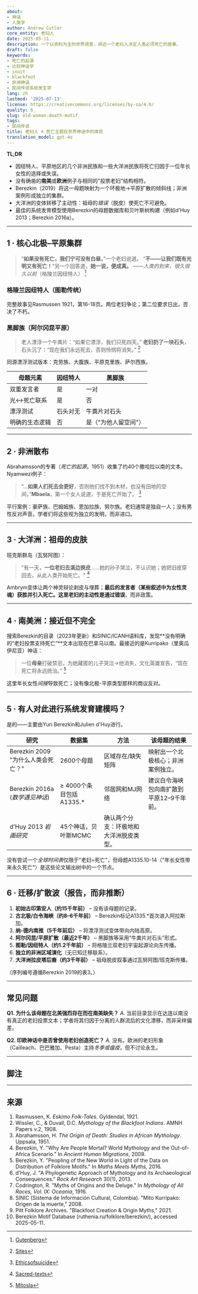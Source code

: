 ```yaml
---
about:
- 神话
- 人类学
author: Andrew Cutler
core_entity: 老妇人
date: 2025-05-11
description: 一个以资料为主的世界调查，讲述一个老妇人决定人类必须死亡的故事。
draft: false
keywords:
- 死亡的起源
- 比较神话学
- inuit
- blackfoot
- 非洲神话
- 民间传说系统发生学
lang: zh
lastmod: '2025-07-13'
license: https://creativecommons.org/licenses/by-sa/4.0/
quality: 6
slug: old-woman-death-motif
tags:
- 民间传说
title: 老妇人 ≘ 死亡主题在世界神话中的体现
translation_model: gpt-4o
---
```


**TL;DR**

- 因纽特人、平原地区的几个非洲民族和一些大洋洲民族将死亡归因于一位年长女性的选择或失误。
- 没有确凿的**南美**或**欧洲**例子与相同的"投票老妇"结构相符。
- Berezkin（2019）将这一母题映射为一个环极地→平原扩散的倾斜线；非洲案例形成独立的集群。
- 大洋洲的变体转移了主动性：祖母的*错误*（脱皮）使死亡不可避免。
- 最佳的系统发育模型使用Berezkin的母题数据库和贝叶斯树构建（例如d'Huy 2013；Berezkin 2016a）。

---

## 1 · 核心北极–平原集群

> “**如果没有死亡，我们宁可没有白昼，**”一个老妇说道。
> “**不——让我们既有光明又有死亡！**”另一个回答道，**她一说，便成真。**
> ——*人类的到来，很久很久以前*（格陵兰因纽特人） [^oai1]

### 格陵兰因纽特人（图勒传统）
完整故事见Rasmussen 1921，第16-18页。两位老妇争论；第二位要求日出，否决了不朽。

### 黑脚族（阿尔冈昆平原）

> 老人漂浮一个牛粪片：“如果它漂浮，我们只死四天。”
> **老妇扔了一块石头**，石头沉了：“现在我们永远死去，否则怜悯将消失。” [^oai2]

同源漂浮测试版本：克劳族、大腹族、平原克里族、萨尔西族。

| 母题元素 | 因纽特人 | 黑脚族 |
|----------|----------|--------|
| 双重发言者 | 是 | 一对 |
| 光↔死亡联系 | 是 | 否 |
| 漂浮测试 | 石头对无 | 牛粪片对石头 |
| 明确的生态逻辑 | 否 | 是（"为他人留空间"） |

---

## 2 · 非洲散布

Abrahamsson的专著（*死亡的起源*，1951）收集了约40个撒哈拉以南的文本。Nyamwezi例子：

> “…**如果人们死去会更好**，否则他们找不到木材，也没有田地的空间，”**Mbaela**，第一个女人说道，于是死亡开始了。 [^oai3]

平行案例：豪萨族、巴姆姆族、恩加拉族、努尔族。老妇通常是独自一人；没有男性反对声音。学者们将这些视为独立的发明，而非进口。

---

## 3 · 大洋洲：祖母的皮肤

班克斯群岛（瓦努阿图）：

> "有一天，**一位老妇去溪边换皮**……她的孙子哭泣，不认识她；她把旧皮穿回去，从此人类开始死亡。" [^oai4]

Ambrym变体让两个神灵辩论剥皮与埋葬；**最后的发言者（某些叙述中为女性灵魂）**获胜并引入死亡。这里老妇的主动性是通过**错误**，而非政策。

---

## 4 · 南美洲：接近但不完全

搜索Berezkin的目录（2023年更新）和SINIC/ICANH语料库，发现**没有明确的“老妇投票支持死亡”**文本出现在巴拿马以南。最接近的是Kurripako（里奥瓜伊尼亚）神话：

> 一位**母亲**打破禁忌，为她藏匿的儿子哭泣→他消失，文化英雄宣告，“现在死亡将永远统治。” [^oai5]

这里年长女性*间接*导致死亡；没有像北极-平原类型那样的商议反对。

---

## 5 · 有人对此进行系统发育建模吗？

是的——主要由Yuri Berezkin和Julien d'Huy进行。

| 研究 | 数据集 | 方法 | 该母题的结果 |
|------|--------|------|--------------|
| Berezkin 2009 "为什么人类会死亡？" | 2600个母题 | 区域存在/缺失矩阵 | 映射出一个北极核心；非洲案例独立。 |
| Berezkin 2016a (*数学遇见神话*) | ≥ 4000个条目包括A1335.* | 邻居网和MJ网络 | 建议白令海峡包向南扩散到平原12–9千年前。 |
| d'Huy 2013 *岩画研究* | 45个神话，贝叶斯MCMC | 确认两个分支：环极地和大洋洲脱皮类型。 |

没有尝试一个*全球时间表*仅限于"老妇=死亡"，但母题A1335.10-14（"年长女性带来永久死亡"）是这些论文输出树中的一个节点。

---

## 6 · 迁移/扩散波（报告，而非推断）

1. **初始古印第安人（约15千年前）** – 没有该母题的记录。
2. **古北极/白令海峡（约8–6千年前）** – Berezkin标记A1335.*首次进入阿拉斯加。
3. **纳-德内南推（5千年前后）** – 将漂浮测试变体带向内陆高原。
4. **阿尔冈昆/平原扩散（最近2千年）** – 黑脚族等采用“牛粪片对石头”形式。
5. **图勒/因纽特人（约1.2千年前）** – 将格陵兰双老妇宇宙起源论向东传播。
6. **独立的非洲区域演化**（无已知迁移联系）。
7. **大洋洲拉皮塔后裔（约3千年前）** – 祖母脱皮叙事通过瓦努阿图/班克斯传播。

（序列编号遵循Berezkin 2019的表3。）

---

## 常见问题

**Q1. 为什么该母题在北美强烈存在而在南美缺失？**
*A.* 当前目录显示在达连以南没有真正的老妇投票文本；学者将其归因于分离的人群流后的文化漂移，而非采样偏差。

**Q2. 印欧神话中是否曾使用老妇创造死亡？**
*A.* 没有。欧洲的老妇形象（Cailleach、巴巴雅加、Pesta）主持*冬季或瘟疫*，但不讨论永生。

---

## 脚注

[^oai1]: [Gutenberg](https://www.gutenberg.org/files/28932/28932-h/28932-h.htm)
[^oai2]: [Sites](https://sites.pitt.edu/~dash/blkftcreation.html)
[^oai3]: [Ethicsofsuicide](https://ethicsofsuicide.lib.utah.edu/tradition/indigenous-cultures/african-traditional-subsaharan-cultures/african-origin-myths/)
[^oai4]: [Sacred-texts](https://sacred-texts.com/pac/om/om11.htm)
[^oai5]: [Mitosla](https://mitosla.blogspot.com/2008/10/colombia-mito-kurripako-origen-de-la.html)
[^oai6]: [Sites](https://sites.pitt.edu/~dash/blkftcreation.html?utm_source=chatgpt.com)
[^oai7]: [Degruyter](https://www.degruyter.com/document/doi/10.1515/fabula-2023-0013/html?lang=de)
[^1]: Knud Rasmussen, *Eskimo Folk-Tales* (1921) 第3章“人类的到来”。 [^oai1]
[^2]: Clark Wissler & D.C. Duvall, *Mythology of the Blackfoot Indians* (AMNH 1908) 第19-21页。 [^oai6]
[^3]: Hans Abrahamsson, *The Origin of Death: Studies in African Mythology* (1951) 第一节。 [^oai3]
[^4]: “哥伦比亚 – Mito Kurripako – 死亡的起源” (SINIC, 2008)。 [^oai5]
[^5]: R. Codrington, *Melanesian Mythology* in *Mythology of All Races* vol. IX (1916) 第117-118页。 [^oai4]
[^6]: Yuri Berezkin, “Peopling of the New World in Light of Folklore Motifs,” in *Maths Meets Myths* (2016) 71-89。 [^oai7]
[^7]: Julien d’Huy, “A Phylogenetic Approach of Mythology,” *Rock Art Research* 30(1), 2013。 [^oai7]

---

## 来源

1. Rasmussen, K. *Eskimo Folk-Tales*. Gyldendal, 1921.
2. Wissler, C., & Duvall, D.C. *Mythology of the Blackfoot Indians*. AMNH Papers v.2, 1908.
3. Abrahamsson, H. *The Origin of Death: Studies in African Mythology*. Uppsala, 1951.
4. Berezkin, Y. "Why Are People Mortal? World Mythology and the Out-of-Africa Scenario." In *Ancient Human Migrations*, 2009.
5. Berezkin, Y. "Peopling of the New World in Light of the Data on Distribution of Folklore Motifs." In *Maths Meets Myths*, 2016.
6. d'Huy, J. "A Phylogenetic Approach of Mythology and its Archaeological Consequences." *Rock Art Research* 30(1), 2013.
7. Codrington, R. "Myths of Origins and the Deluge." In *Mythology of All Races, Vol. IX: Oceania*, 1916.
8. SINIC (Sistema de Información Cultural, Colombia). "Mito Kurripako: Origen de la muerte," 2008.
9. Pitt Folklore Archives. "Blackfoot Creation & Origin Myths," 2021.
10. Berezkin Motif Database (ruthenia.ru/folklore/berezkin/), accessed 2025-05-11.
